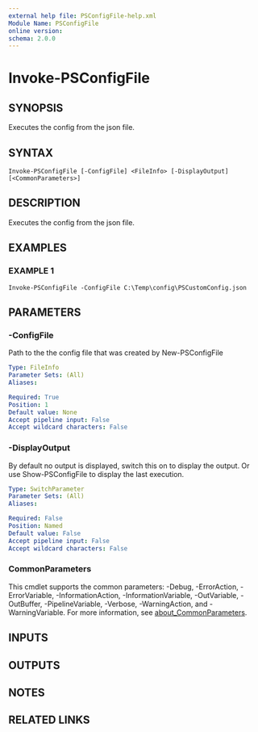 ```yaml
---
external help file: PSConfigFile-help.xml
Module Name: PSConfigFile
online version:
schema: 2.0.0
---
```


# Invoke-PSConfigFile

## SYNOPSIS
Executes the config from the json file.

## SYNTAX

```
Invoke-PSConfigFile [-ConfigFile] <FileInfo> [-DisplayOutput] [<CommonParameters>]
```

## DESCRIPTION
Executes the config from the json file.

## EXAMPLES

### EXAMPLE 1
```
Invoke-PSConfigFile -ConfigFile C:\Temp\config\PSCustomConfig.json
```

## PARAMETERS

### -ConfigFile
Path to the the config file that was created by New-PSConfigFile

```yaml
Type: FileInfo
Parameter Sets: (All)
Aliases:

Required: True
Position: 1
Default value: None
Accept pipeline input: False
Accept wildcard characters: False
```

### -DisplayOutput
By default no output is displayed, switch this on to display the output.
Or use Show-PSConfigFile to display the last execution.

```yaml
Type: SwitchParameter
Parameter Sets: (All)
Aliases:

Required: False
Position: Named
Default value: False
Accept pipeline input: False
Accept wildcard characters: False
```

### CommonParameters
This cmdlet supports the common parameters: -Debug, -ErrorAction, -ErrorVariable, -InformationAction, -InformationVariable, -OutVariable, -OutBuffer, -PipelineVariable, -Verbose, -WarningAction, and -WarningVariable. For more information, see [about_CommonParameters](http://go.microsoft.com/fwlink/?LinkID=113216).

## INPUTS

## OUTPUTS

## NOTES

## RELATED LINKS
